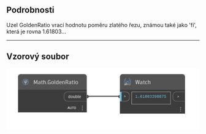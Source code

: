 ## Podrobnosti
Uzel GoldenRatio vrací hodnotu poměru zlatého řezu, známou také jako 'fí', která je rovna 1.61803...
___
## Vzorový soubor

![GoldenRatio](./DSCore.Math.GoldenRatio_img.jpg)

